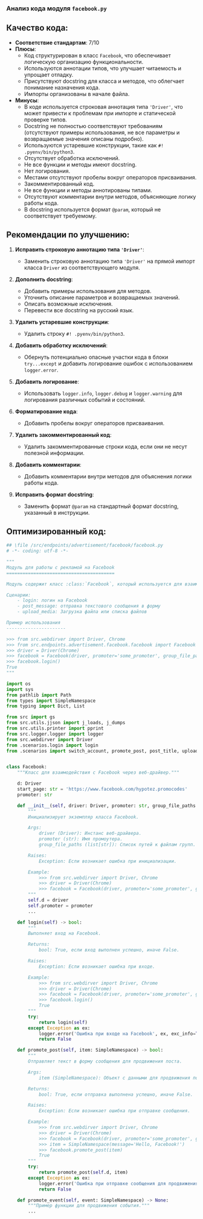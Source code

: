 ### **Анализ кода модуля `facebook.py`**

## Качество кода:

- **Соответствие стандартам**: 7/10
- **Плюсы**:
  - Код структурирован в класс `Facebook`, что обеспечивает логическую организацию функциональности.
  - Используются аннотации типов, что улучшает читаемость и упрощает отладку.
  - Присутствуют docstring для класса и методов, что облегчает понимание назначения кода.
  - Импорты организованы в начале файла.
- **Минусы**:
  - В коде используется строковая аннотация типа `'Driver'`, что может привести к проблемам при импорте и статической проверке типов.
  - Docstring не полностью соответствуют требованиям (отсутствуют примеры использования, не все параметры и возвращаемые значения описаны подробно).
  - Используются устаревшие конструкции, такие как `#! .pyenv/bin/python3`.
  - Отсутствует обработка исключений.
  - Не все функции и методы имеют docstring.
  - Нет логирования.
  - Местами отсутствуют пробелы вокруг операторов присваивания.
  - Закомментированный код.
  - Не все функции и методы аннотированы типами.
  - Отсутствуют комментарии внутри методов, объясняющие логику работы кода.
  - В docstring используется формат `@param`, который не соответствует требуемому.

## Рекомендации по улучшению:

1.  **Исправить строковую аннотацию типа `'Driver'`**:
    -   Заменить строковую аннотацию типа `'Driver'` на прямой импорт класса `Driver` из соответствующего модуля.

2.  **Дополнить docstring**:
    -   Добавить примеры использования для методов.
    -   Уточнить описание параметров и возвращаемых значений.
    -   Описать возможные исключения.
    -   Перевести все docstring на русский язык.

3.  **Удалить устаревшие конструкции**:
    -   Удалить строку `#! .pyenv/bin/python3`.

4.  **Добавить обработку исключений**:
    -   Обернуть потенциально опасные участки кода в блоки `try...except` и добавить логирование ошибок с использованием `logger.error`.

5.  **Добавить логирование**:
    -   Использовать `logger.info`, `logger.debug` и `logger.warning` для логирования различных событий и состояний.

6.  **Форматирование кода**:
    -   Добавить пробелы вокруг операторов присваивания.

7.  **Удалить закомментированный код**:
    -   Удалить закомментированные строки кода, если они не несут полезной информации.

8.  **Добавить комментарии**:
    -   Добавить комментарии внутри методов для объяснения логики работы кода.

9.  **Исправить формат docstring**:
    -   Заменить формат `@param` на стандартный формат docstring, указанный в инструкции.

## Оптимизированный код:

```python
## \file /src/endpoints/advertisement/facebook/facebook.py
# -*- coding: utf-8 -*-

"""
Модуль для работы с рекламой на Facebook
========================================

Модуль содержит класс :class:`Facebook`, который используется для взаимодействия с Facebook через веб-драйвер.

Сценарии:
    - login: логин на Facebook
    - post_message: отправка текстового сообщения в форму
    - upload_media: Загрузка файла или списка файлов

Пример использования
----------------------

>>> from src.webdirver import Driver, Chrome
>>> from src.endpoints.advertisement.facebook.facebook import Facebook
>>> driver = Driver(Chrome)
>>> facebook = Facebook(driver, promoter='some_promoter', group_file_paths=[])
>>> facebook.login()
True
"""

import os
import sys
from pathlib import Path
from types import SimpleNamespace
from typing import Dict, List

from src import gs
from src.utils.jjson import j_loads, j_dumps
from src.utils.printer import pprint
from src.logger.logger import logger
from src.webdirver import Driver
from .scenarios.login import login
from .scenarios import switch_account, promote_post, post_title, upload_media, update_images_captions


class Facebook:
    """Класс для взаимодействия с Facebook через веб-драйвер."""

    d: Driver
    start_page: str = 'https://www.facebook.com/hypotez.promocodes'
    promoter: str

    def __init__(self, driver: Driver, promoter: str, group_file_paths: list[str], *args, **kwards) -> None:
        """
        Инициализирует экземпляр класса Facebook.

        Args:
            driver (Driver): Инстанс веб-драйвера.
            promoter (str): Имя промоутера.
            group_file_paths (list[str]): Список путей к файлам групп.

        Raises:
            Exception: Если возникает ошибка при инициализации.

        Example:
            >>> from src.webdirver import Driver, Chrome
            >>> driver = Driver(Chrome)
            >>> facebook = Facebook(driver, promoter='some_promoter', group_file_paths=[])
        """
        self.d = driver
        self.promoter = promoter
        ...

    def login(self) -> bool:
        """
        Выполняет вход на Facebook.

        Returns:
            bool: True, если вход выполнен успешно, иначе False.

        Raises:
            Exception: Если возникает ошибка при входе.

        Example:
            >>> from src.webdirver import Driver, Chrome
            >>> driver = Driver(Chrome)
            >>> facebook = Facebook(driver, promoter='some_promoter', group_file_paths=[])
            >>> facebook.login()
            True
        """
        try:
            return login(self)
        except Exception as ex:
            logger.error('Ошибка при входе на Facebook', ex, exc_info=True)
            return False

    def promote_post(self, item: SimpleNamespace) -> bool:
        """
        Отправляет текст в форму сообщения для продвижения поста.

        Args:
            item (SimpleNamespace): Объект с данными для продвижения поста.

        Returns:
            bool: True, если отправка выполнена успешно, иначе False.

        Raises:
            Exception: Если возникает ошибка при отправке сообщения.

        Example:
            >>> from src.webdirver import Driver, Chrome
            >>> driver = Driver(Chrome)
            >>> facebook = Facebook(driver, promoter='some_promoter', group_file_paths=[])
            >>> item = SimpleNamespace(message='Hello, Facebook!')
            >>> facebook.promote_post(item)
            True
        """
        try:
            return promote_post(self.d, item)
        except Exception as ex:
            logger.error('Ошибка при отправке сообщения для продвижения поста', ex, exc_info=True)
            return False

    def promote_event(self, event: SimpleNamespace) -> None:
        """Пример функции для продвижения события."""
        ...